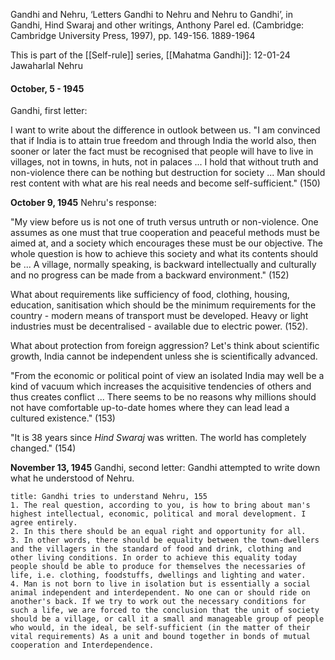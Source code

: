 Gandhi and Nehru, ‘Letters Gandhi to Nehru and Nehru to Gandhi’, in Gandhi, Hind Swaraj and other writings, Anthony Parel ed. (Cambridge: Cambridge University Press, 1997), pp. 149-156.
1889-1964 

This is part of the [[Self-rule]] series, [[Mahatma Gandhi]]:
12-01-24
Jawaharlal Nehru

#### **October, 5 - 1945**
Gandhi, first letter:

I want to write about the difference in outlook between us.
"I am convinced that if India is to attain true freedom and through India the world also, then sooner or later the fact must be recognised that people will have to live in villages, not in towns, in huts, not in palaces ... I hold that without truth and non-violence there can be nothing but destruction for society ... Man should rest content with what are his real needs and become self-sufficient." (150)

**October 9, 1945**
Nehru's response:

"My view before us is not one of truth versus untruth or non-violence. One assumes as one must that true cooperation and peaceful methods must be aimed at, and a society which encourages these must be our objective. The whole question is how to achieve this society and what its contents should be ... A village, normally speaking, is backward intellectually and culturally and no progress can be made from a backward environment." (152)

What about requirements like sufficiency of food, clothing, housing, education, sanitisation which should be the minimum requirements for the country - modern means of transport must be developed. Heavy or light industries must be decentralised - available due to electric power. (152).

What about protection from foreign aggression? Let's think about scientific growth, India cannot be independent unless she is scientifically advanced.

"From the economic or political point of view an isolated India may well be a kind of vacuum which increases the acquisitive tendencies of others and thus creates conflict ... There seems to be no reasons why millions should not have comfortable up-to-date homes where they can lead lead a cultured existence." (153)

"It is 38 years since *Hind Swaraj* was written. The world has completely changed." (154)

**November 13, 1945**
Gandhi, second letter:
Gandhi attempted to write down what he understood of Nehru.

```ad-quote
title: Gandhi tries to understand Nehru, 155
1. The real question, according to you, is how to bring about man's highest intellectual, economic, political and moral development. I agree entirely. 
2. In this there should be an equal right and opportunity for all.
3. In other words, there should be equality between the town-dwellers and the villagers in the standard of food and drink, clothing and other living conditions. In order to achieve this equality today people should be able to produce for themselves the necessaries of life, i.e. clothing, foodstuffs, dwellings and lighting and water.
4. Man is not born to live in isolation but is essentially a social animal independent and interdependent. No one can or should ride on another's back. If we try to work out the necessary conditions for such a life, we are forced to the conclusion that the unit of society should be a village, or call it a small and manageable group of people who would, in the ideal, be self-sufficient (in the matter of their vital requirements) As a unit and bound together in bonds of mutual cooperation and Interdependence.
```

